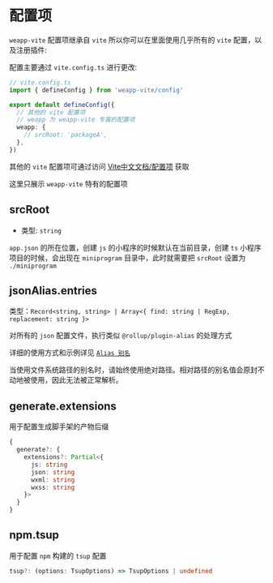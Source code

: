 # 配置项

`weapp-vite` 配置项继承自 `vite` 所以你可以在里面使用几乎所有的 `vite` 配置，以及注册插件:

配置主要通过 `vite.config.ts` 进行更改:

```ts
// vite.config.ts
import { defineConfig } from 'weapp-vite/config'

export default defineConfig({
  // 其他的 vite 配置项
  // weapp 为 weapp-vite 专属的配置项
  weapp: {
    // srcRoot: 'packageA',
  },
})
```

其他的 `vite` 配置项可通过访问 [Vite中文文档/配置项](https://cn.vitejs.dev/config/) 获取

这里只展示 `weapp-vite` 特有的配置项

## srcRoot

- 类型: `string`

`app.json` 的所在位置，创建 `js` 的小程序的时候默认在当前目录，创建 `ts` 小程序项目的时候，会出现在 `miniprogram` 目录中，此时就需要把 `srcRoot` 设置为 `./miniprogram`

<!-- ## watch

- 类型: `object`

通过此选项可以自定义 `watch` 的配置，可传入一个 `chokidar` 配置，[参考配置](https://www.npmjs.com/package/chokidar)

常用为，可通过传入 `paths` 字符串数组来进行文件的额外监听 -->

## jsonAlias.entries

类型：`Record<string, string> | Array<{ find: string | RegExp, replacement: string }>`

对所有的 `json` 配置文件，执行类似 `@rollup/plugin-alias` 的处理方式

详细的使用方式和示例详见 [`Alias 别名`](/guide/alias#json-别名)

当使用文件系统路径的别名时，请始终使用绝对路径。相对路径的别名值会原封不动地被使用，因此无法被正常解析。

## generate.extensions

用于配置生成脚手架的产物后缀

```ts
{
  generate?: {
    extensions?: Partial<{
      js: string
      json: string
      wxml: string
      wxss: string
    }>
  }
}
```

## npm.tsup

用于配置 `npm` 构建的 `tsup` 配置

```ts
tsup?: (options: TsupOptions) => TsupOptions | undefined
```
